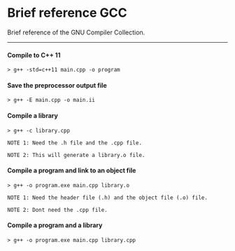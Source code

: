# Brief reference GCC
Brief reference of the GNU Compiler Collection.

---

#### Compile to C++ 11
```
> g++ -std=c++11 main.cpp -o program
```

#### Save the preprocessor output file
```
> g++ -E main.cpp -o main.ii
````

#### Compile a library
```
> g++ -c library.cpp

NOTE 1: Need the .h file and the .cpp file.

NOTE 2: This will generate a library.o file.
```

#### Compile a program and link to an object file
```
> g++ -o program.exe main.cpp library.o

NOTE 1: Need the header file (.h) and the object file (.o) file.

NOTE 2: Dont need the .cpp file.
```

#### Compile a program and a library
```
> g++ -o program.exe main.cpp library.cpp
```
